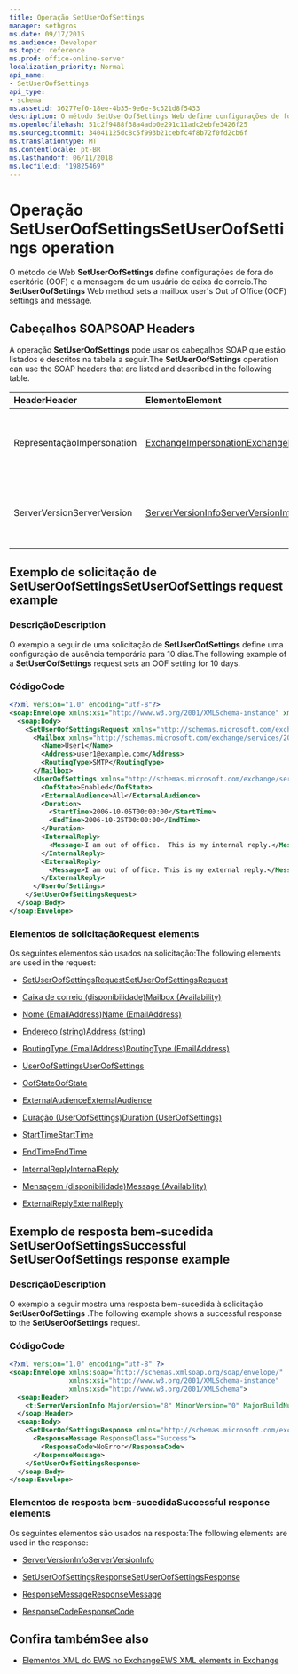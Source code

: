```yaml
---
title: Operação SetUserOofSettings
manager: sethgros
ms.date: 09/17/2015
ms.audience: Developer
ms.topic: reference
ms.prod: office-online-server
localization_priority: Normal
api_name:
- SetUserOofSettings
api_type:
- schema
ms.assetid: 36277ef0-18ee-4b35-9e6e-8c321d8f5433
description: O método SetUserOofSettings Web define configurações de fora do escritório (OOF) e a mensagem de um usuário de caixa de correio.
ms.openlocfilehash: 51c2f9488f38a4adb0e291c11adc2ebfe3426f25
ms.sourcegitcommit: 34041125dc8c5f993b21cebfc4f8b72f0fd2cb6f
ms.translationtype: MT
ms.contentlocale: pt-BR
ms.lasthandoff: 06/11/2018
ms.locfileid: "19825469"
---
```

# <a name="setuseroofsettings-operation"></a><span data-ttu-id="72da3-103">Operação SetUserOofSettings</span><span class="sxs-lookup"><span data-stu-id="72da3-103">SetUserOofSettings operation</span></span>

<span data-ttu-id="72da3-104">O método de Web **SetUserOofSettings** define configurações de fora do escritório (OOF) e a mensagem de um usuário de caixa de correio.</span><span class="sxs-lookup"><span data-stu-id="72da3-104">The **SetUserOofSettings** Web method sets a mailbox user's Out of Office (OOF) settings and message.</span></span> 
  
## <a name="soap-headers"></a><span data-ttu-id="72da3-105">Cabeçalhos SOAP</span><span class="sxs-lookup"><span data-stu-id="72da3-105">SOAP Headers</span></span>

<span data-ttu-id="72da3-106">A operação **SetUserOofSettings** pode usar os cabeçalhos SOAP que estão listados e descritos na tabela a seguir.</span><span class="sxs-lookup"><span data-stu-id="72da3-106">The **SetUserOofSettings** operation can use the SOAP headers that are listed and described in the following table.</span></span> 
  
|<span data-ttu-id="72da3-107">**Header**</span><span class="sxs-lookup"><span data-stu-id="72da3-107">**Header**</span></span>|<span data-ttu-id="72da3-108">**Elemento**</span><span class="sxs-lookup"><span data-stu-id="72da3-108">**Element**</span></span>|<span data-ttu-id="72da3-109">**Descrição**</span><span class="sxs-lookup"><span data-stu-id="72da3-109">**Description**</span></span>|
|:-----|:-----|:-----|
|<span data-ttu-id="72da3-110">Representação</span><span class="sxs-lookup"><span data-stu-id="72da3-110">Impersonation</span></span>  <br/> |[<span data-ttu-id="72da3-111">ExchangeImpersonation</span><span class="sxs-lookup"><span data-stu-id="72da3-111">ExchangeImpersonation</span></span>](exchangeimpersonation.md) <br/> |<span data-ttu-id="72da3-112">Identifica o usuário que o aplicativo cliente está representando.</span><span class="sxs-lookup"><span data-stu-id="72da3-112">Identifies the user whom the client application is impersonating.</span></span>  <br/> |
|<span data-ttu-id="72da3-113">ServerVersion</span><span class="sxs-lookup"><span data-stu-id="72da3-113">ServerVersion</span></span>  <br/> |[<span data-ttu-id="72da3-114">ServerVersionInfo</span><span class="sxs-lookup"><span data-stu-id="72da3-114">ServerVersionInfo</span></span>](serverversioninfo.md) <br/> |<span data-ttu-id="72da3-115">Identifica a versão do servidor que respondeu à solicitação.</span><span class="sxs-lookup"><span data-stu-id="72da3-115">Identifies the version of the server that responded to the request.</span></span>  <br/> |
   
## <a name="setuseroofsettings-request-example"></a><span data-ttu-id="72da3-116">Exemplo de solicitação de SetUserOofSettings</span><span class="sxs-lookup"><span data-stu-id="72da3-116">SetUserOofSettings request example</span></span>

### <a name="description"></a><span data-ttu-id="72da3-117">Descrição</span><span class="sxs-lookup"><span data-stu-id="72da3-117">Description</span></span>

<span data-ttu-id="72da3-118">O exemplo a seguir de uma solicitação de **SetUserOofSettings** define uma configuração de ausência temporária para 10 dias.</span><span class="sxs-lookup"><span data-stu-id="72da3-118">The following example of a **SetUserOofSettings** request sets an OOF setting for 10 days.</span></span> 
  
### <a name="code"></a><span data-ttu-id="72da3-119">Código</span><span class="sxs-lookup"><span data-stu-id="72da3-119">Code</span></span>

```XML
<?xml version="1.0" encoding="utf-8"?>
<soap:Envelope xmlns:xsi="http://www.w3.org/2001/XMLSchema-instance" xmlns:xsd="http://www.w3.org/2001/XMLSchema" xmlns:soap="http://schemas.xmlsoap.org/soap/envelope/">
  <soap:Body>
    <SetUserOofSettingsRequest xmlns="http://schemas.microsoft.com/exchange/services/2006/messages">
      <Mailbox xmlns="http://schemas.microsoft.com/exchange/services/2006/types">
        <Name>User1</Name>
        <Address>user1@example.com</Address>
        <RoutingType>SMTP</RoutingType>
      </Mailbox>
      <UserOofSettings xmlns="http://schemas.microsoft.com/exchange/services/2006/types">
        <OofState>Enabled</OofState>
        <ExternalAudience>All</ExternalAudience>
        <Duration>
          <StartTime>2006-10-05T00:00:00</StartTime>
          <EndTime>2006-10-25T00:00:00</EndTime>
        </Duration>
        <InternalReply>
          <Message>I am out of office.  This is my internal reply.</Message>
        </InternalReply>
        <ExternalReply>
          <Message>I am out of office. This is my external reply.</Message>
        </ExternalReply>
      </UserOofSettings>
    </SetUserOofSettingsRequest>
  </soap:Body>
</soap:Envelope>
```

### <a name="request-elements"></a><span data-ttu-id="72da3-120">Elementos de solicitação</span><span class="sxs-lookup"><span data-stu-id="72da3-120">Request elements</span></span>

<span data-ttu-id="72da3-121">Os seguintes elementos são usados na solicitação:</span><span class="sxs-lookup"><span data-stu-id="72da3-121">The following elements are used in the request:</span></span>
  
- [<span data-ttu-id="72da3-122">SetUserOofSettingsRequest</span><span class="sxs-lookup"><span data-stu-id="72da3-122">SetUserOofSettingsRequest</span></span>](setuseroofsettingsrequest.md)
    
- [<span data-ttu-id="72da3-123">Caixa de correio (disponibilidade)</span><span class="sxs-lookup"><span data-stu-id="72da3-123">Mailbox (Availability)</span></span>](mailbox-availability.md)
    
- [<span data-ttu-id="72da3-124">Nome (EmailAddress)</span><span class="sxs-lookup"><span data-stu-id="72da3-124">Name (EmailAddress)</span></span>](name-emailaddress.md)
    
- [<span data-ttu-id="72da3-125">Endereço (string)</span><span class="sxs-lookup"><span data-stu-id="72da3-125">Address (string)</span></span>](address-string.md)
    
- [<span data-ttu-id="72da3-126">RoutingType (EmailAddress)</span><span class="sxs-lookup"><span data-stu-id="72da3-126">RoutingType (EmailAddress)</span></span>](routingtype-emailaddress.md)
    
- [<span data-ttu-id="72da3-127">UserOofSettings</span><span class="sxs-lookup"><span data-stu-id="72da3-127">UserOofSettings</span></span>](useroofsettings.md)
    
- [<span data-ttu-id="72da3-128">OofState</span><span class="sxs-lookup"><span data-stu-id="72da3-128">OofState</span></span>](oofstate.md)
    
- [<span data-ttu-id="72da3-129">ExternalAudience</span><span class="sxs-lookup"><span data-stu-id="72da3-129">ExternalAudience</span></span>](externalaudience.md)
    
- [<span data-ttu-id="72da3-130">Duração (UserOofSettings)</span><span class="sxs-lookup"><span data-stu-id="72da3-130">Duration (UserOofSettings)</span></span>](duration-useroofsettings.md)
    
- [<span data-ttu-id="72da3-131">StartTime</span><span class="sxs-lookup"><span data-stu-id="72da3-131">StartTime</span></span>](starttime.md)
    
- [<span data-ttu-id="72da3-132">EndTime</span><span class="sxs-lookup"><span data-stu-id="72da3-132">EndTime</span></span>](endtime.md)
    
- [<span data-ttu-id="72da3-133">InternalReply</span><span class="sxs-lookup"><span data-stu-id="72da3-133">InternalReply</span></span>](internalreply.md)
    
- [<span data-ttu-id="72da3-134">Mensagem (disponibilidade)</span><span class="sxs-lookup"><span data-stu-id="72da3-134">Message (Availability)</span></span>](message-availability.md)
    
- [<span data-ttu-id="72da3-135">ExternalReply</span><span class="sxs-lookup"><span data-stu-id="72da3-135">ExternalReply</span></span>](externalreply.md)
    
## <a name="successful-setuseroofsettings-response-example"></a><span data-ttu-id="72da3-136">Exemplo de resposta bem-sucedida SetUserOofSettings</span><span class="sxs-lookup"><span data-stu-id="72da3-136">Successful SetUserOofSettings response example</span></span>

### <a name="description"></a><span data-ttu-id="72da3-137">Descrição</span><span class="sxs-lookup"><span data-stu-id="72da3-137">Description</span></span>

<span data-ttu-id="72da3-138">O exemplo a seguir mostra uma resposta bem-sucedida à solicitação **SetUserOofSettings** .</span><span class="sxs-lookup"><span data-stu-id="72da3-138">The following example shows a successful response to the **SetUserOofSettings** request.</span></span> 
  
### <a name="code"></a><span data-ttu-id="72da3-139">Código</span><span class="sxs-lookup"><span data-stu-id="72da3-139">Code</span></span>

```XML
<?xml version="1.0" encoding="utf-8" ?> 
<soap:Envelope xmlns:soap="http://schemas.xmlsoap.org/soap/envelope/"
               xmlns:xsi="http://www.w3.org/2001/XMLSchema-instance"
               xmlns:xsd="http://www.w3.org/2001/XMLSchema">
  <soap:Header>
    <t:ServerVersionInfo MajorVersion="8" MinorVersion="0" MajorBuildNumber="685" MinorBuildNumber="8" xmlns:t="http://schemas.microsoft.com/exchange/services/2006/types" /> 
  </soap:Header>
  <soap:Body>
    <SetUserOofSettingsResponse xmlns="http://schemas.microsoft.com/exchange/services/2006/messages">
      <ResponseMessage ResponseClass="Success">
        <ResponseCode>NoError</ResponseCode> 
      </ResponseMessage>
    </SetUserOofSettingsResponse>
  </soap:Body>
</soap:Envelope>
```

### <a name="successful-response-elements"></a><span data-ttu-id="72da3-140">Elementos de resposta bem-sucedida</span><span class="sxs-lookup"><span data-stu-id="72da3-140">Successful response elements</span></span>

<span data-ttu-id="72da3-141">Os seguintes elementos são usados na resposta:</span><span class="sxs-lookup"><span data-stu-id="72da3-141">The following elements are used in the response:</span></span>
  
- [<span data-ttu-id="72da3-142">ServerVersionInfo</span><span class="sxs-lookup"><span data-stu-id="72da3-142">ServerVersionInfo</span></span>](serverversioninfo.md)
    
- [<span data-ttu-id="72da3-143">SetUserOofSettingsResponse</span><span class="sxs-lookup"><span data-stu-id="72da3-143">SetUserOofSettingsResponse</span></span>](setuseroofsettingsresponse.md)
    
- [<span data-ttu-id="72da3-144">ResponseMessage</span><span class="sxs-lookup"><span data-stu-id="72da3-144">ResponseMessage</span></span>](responsemessage.md)
    
- [<span data-ttu-id="72da3-145">ResponseCode</span><span class="sxs-lookup"><span data-stu-id="72da3-145">ResponseCode</span></span>](responsecode.md)
    
## <a name="see-also"></a><span data-ttu-id="72da3-146">Confira também</span><span class="sxs-lookup"><span data-stu-id="72da3-146">See also</span></span>



- [<span data-ttu-id="72da3-147">Elementos XML do EWS no Exchange</span><span class="sxs-lookup"><span data-stu-id="72da3-147">EWS XML elements in Exchange</span></span>](ews-xml-elements-in-exchange.md)

